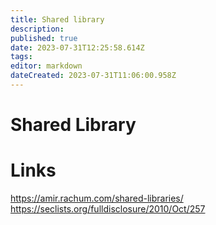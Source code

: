 ```yaml
---
title: Shared library
description: 
published: true
date: 2023-07-31T12:25:58.614Z
tags: 
editor: markdown
dateCreated: 2023-07-31T11:06:00.958Z
---
```


# Shared Library

# Links

https://amir.rachum.com/shared-libraries/
https://seclists.org/fulldisclosure/2010/Oct/257